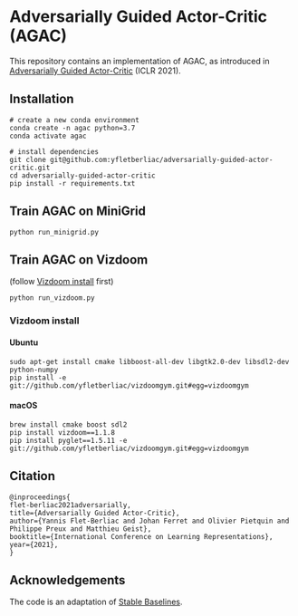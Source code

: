 # Adversarially Guided Actor-Critic (AGAC)

This repository contains an implementation of AGAC, as introduced
in [Adversarially Guided Actor-Critic](https://openreview.net/forum?id=_mQp5cr_iNy) (ICLR 2021).

## Installation

```
# create a new conda environment
conda create -n agac python=3.7
conda activate agac 

# install dependencies
git clone git@github.com:yfletberliac/adversarially-guided-actor-critic.git
cd adversarially-guided-actor-critic
pip install -r requirements.txt
```

## Train AGAC on MiniGrid

```
python run_minigrid.py
```

## Train AGAC on Vizdoom
(follow [Vizdoom install](https://github.com/yfletberliac/adversarially-guided-actor-critic#vizdoom-install) first)
```
python run_vizdoom.py
```

### Vizdoom install

#### Ubuntu

```
sudo apt-get install cmake libboost-all-dev libgtk2.0-dev libsdl2-dev python-numpy
pip install -e git://github.com/yfletberliac/vizdoomgym.git#egg=vizdoomgym
```

#### macOS

```
brew install cmake boost sdl2
pip install vizdoom==1.1.8
pip install pyglet==1.5.11 -e git://github.com/yfletberliac/vizdoomgym.git#egg=vizdoomgym
```

## Citation

```
@inproceedings{
flet-berliac2021adversarially,
title={Adversarially Guided Actor-Critic},
author={Yannis Flet-Berliac and Johan Ferret and Olivier Pietquin and Philippe Preux and Matthieu Geist},
booktitle={International Conference on Learning Representations},
year={2021},
}
```

## Acknowledgements

The code is an adaptation of [Stable Baselines](https://github.com/hill-a/stable-baselines).
